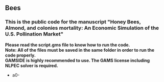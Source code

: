 ## Bees
### This is the public code for the manuscript "Honey Bees, Almond, and colonies mortality: An Economic Simulation of the U.S. Pollination Market"

**Please read the script.gms file to know how to run the code.**  <br>
**Note: All of the files must be saved in the same folder in order to run the code properly.**  <br>
**GAMSIDE is highly recommended to use. The GAMS license including NLPEC solver is required.**  <br>
* a0-
